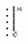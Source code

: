 - 👋 Hi
- 👀
- 🌱
- 💞️
- 📫

<!---
longtengz/longtengz is a ✨ special ✨ repository because its `README.md` (this file) appears on your GitHub profile.
You can click the Preview link to take a look at your changes.
--->
